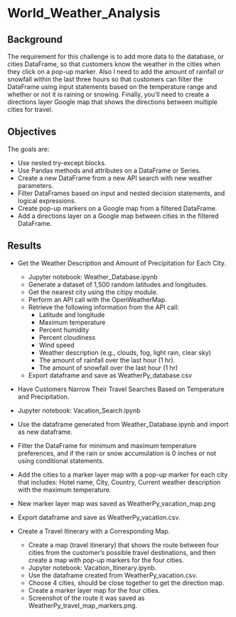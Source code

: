 # World_Weather_Analysis
## Background
The requirement for this challenge is to add more data to the database, or cities DataFrame, so that customers know the weather in the cities when they click on a pop-up marker. Also I need to add the amount of rainfall or snowfall within the last three hours so that customers can filter the DataFrame using input statements based on the temperature range and whether or not it is raining or snowing. Finally, you’ll need to create a directions layer Google map that shows the directions between multiple cities for travel.

## Objectives
The goals are:

- Use nested try-except blocks.
- Use Pandas methods and attributes on a DataFrame or Series.
- Create a new DataFrame from a new API search with new weather parameters.
- Filter DataFrames based on input and nested decision statements, and logical expressions.
- Create pop-up markers on a Google map from a filtered DataFrame.
- Add a directions layer on a Google map between cities in the filtered DataFrame.

## Results
- Get the Weather Description and Amount of Precipitation for Each City.
  - Jupyter notebook: Weather_Database.ipynb
  - Generate a dataset of 1,500 random latitudes and longitudes.
  - Get the nearest city using the citipy module.
  - Perform an API call with the OpenWeatherMap.
  - Retrieve the following information from the API call:
    - Latitude and longitude
    - Maximum temperature
    - Percent humidity
    - Percent cloudiness
    - Wind speed
    - Weather description (e.g., clouds, fog, light rain, clear sky)
    - The amount of rainfall over the last hour (1 hr).
    - The amount of snowfall over the last hour (1 hr)
   - Export dataframe and save as WeatherPy_database.csv
 
 - Have Customers Narrow Their Travel Searches Based on Temperature and Precipitation.
  - Jupyter notebook: Vacation_Search.ipynb
  - Use the dataframe generated from Weather_Database.ipynb and import as new dataframe.
  - Filter the DataFrame for minimum and maximum temperature preferences, and if the rain or snow accumulation is 0 inches or not using conditional statements.
  - Add the cities to a marker layer map with a pop-up marker for each city that includes: Hotel name, City, Country, Current weather description with the maximum temperature.
  - New marker layer map was saved as WeatherPy_vacation_map.png
  - Export dataframe and save as WeatherPy_vacation.csv.
  
- Create a Travel Itinerary with a Corresponding Map.
  - Create a map (travel itinerary) that shows the route between four cities from the customer’s possible travel destinations, and then create a map with pop-up markers for the four cities.
  - Jupyter notebook: Vacation_Itinerary.ipynb.
  - Use the dataframe created from WeatherPy_vacation.csv.
  - Choose 4 cities, should be close together to get the direction map.
  - Create a marker layer map for the four cities.
  - Screenshot of the route it was saved as WeatherPy_travel_map_markers.png.
